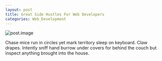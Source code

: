 ```yaml
---
layout: post
title: Great Side Hustles For Web Developers
categories: Web_Development
---
```

![post.image](https://images.pexels.com/photos/4475523/pexels-photo-4475523.jpeg?auto=compress&cs=tinysrgb&dpr=2&h=650&w=940)

Chase mice run in circles yet mark territory sleep on keyboard. Claw drapes. Intently sniff hand burrow under covers for behind the couch but inspect anything brought into the house.
